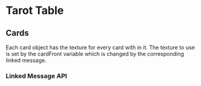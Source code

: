# Tarot Table

## Cards

Each card object has the texture for every card with in it.
The texture to use is set by the cardFront variable which is changed by the corresponding linked message.

### Linked Message API
